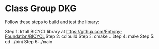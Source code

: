 # Class Group DKG

Follow these steps to build and test the library:

Step 1: Intall BICYCL library at https://github.com/Entropy-Foundation/BICYCL
Step 2: cd build
Step 3: cmake ..
Step 4: make
Step 5: cd ../bin/
Step 6: ./main
